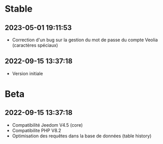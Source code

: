 Stable
=========================

2023-05-01 19:11:53
-------------------
* Correction d'un bug sur la gestion du mot de passe du compte Veolia (caractères spéciaux)

2022-09-15 13:37:18
-------------------
* Version initiale

Beta
=========================

2022-09-15 13:37:18
-------------------
* Compatibilité Jeedom V4.5 (core)
* Compatibilite PHP V8.2
* Optimisation des requêtes dans la base de données (table history) 
